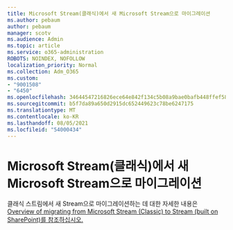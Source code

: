 ```yaml
---
title: Microsoft Stream(클래식)에서 새 Microsoft Stream으로 마이그레이션
ms.author: pebaum
author: pebaum
manager: scotv
ms.audience: Admin
ms.topic: article
ms.service: o365-administration
ROBOTS: NOINDEX, NOFOLLOW
localization_priority: Normal
ms.collection: Adm_O365
ms.custom:
- "9001508"
- "6450"
ms.openlocfilehash: 34644547216826ece64e842f134c5b08a9bae0bafb448ffef589db78c3263c5a
ms.sourcegitcommit: b5f7da89a650d2915dc652449623c78be6247175
ms.translationtype: MT
ms.contentlocale: ko-KR
ms.lasthandoff: 08/05/2021
ms.locfileid: "54000434"
---
```

# <a name="migrate-from-microsoft-stream-classic-to-the-new-microsoft-stream"></a>Microsoft Stream(클래식)에서 새 Microsoft Stream으로 마이그레이션

클래식 스트림에서 새 Stream으로 마이그레이션하는 데 대한 자세한 내용은 [Overview of migrating from Microsoft Stream (Classic) to Stream (built on SharePoint)를 참조하십시오.](/stream/streamnew/stream-classic-to-new-migration-overview)